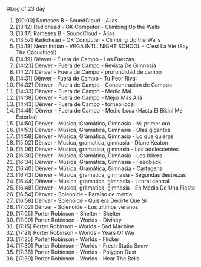 #Log of 23 day

1. [00:00] Rameses B - SoundCloud - Alias
1. [13:12] Radiohead - OK Computer - Climbing Up the Walls
1. [13:17] Rameses B - SoundCloud - Alias
1. [13:57] Radiohead - OK Computer - Climbing Up the Walls
1. [14:18] Neon Indian - VEGA INTL. NIGHT SCHOOL - C'est La Vie (Say The Casualties!)
1. [14:19] Dënver - Fuera de Campo - Las Fuerzas
1. [14:23] Dënver - Fuera de Campo - Revista De Gimnasia
1. [14:27] Dënver - Fuera de Campo - profundidad de campo
1. [14:31] Dënver - Fuera de Campo - Tu Peor Rival
1. [14:32] Dënver - Fuera de Campo - Concentración de Campos
1. [14:33] Dënver - Fuera de Campo - Medio Mal
1. [14:38] Dënver - Fuera de Campo - Mejor Más Allá
1. [14:43] Dënver - Fuera de Campo - torneo local
1. [14:48] Dënver - Fuera de Campo - Medio Loca (Hasta El Bikini Me Estorba)
1. [14:50] Dënver - Música, Gramática, Gimnasia - Mi primer oro
1. [14:53] Dënver - Música, Gramática, Gimnasia - Olas gigantes
1. [14:58] Dënver - Música, Gramática, Gimnasia - Lo que quieras
1. [15:02] Dënver - Musica, gramatica, gimnasia - Diane Keaton
1. [15:06] Dënver - Musica, gramatica, gimnasia - Los adolescentes
1. [16:30] Dënver - Música, Gramática, Gimnasia - Los bikers
1. [16:34] Dënver - Música, Gramática, Gimnasia - Feedback
1. [16:40] Dënver - Música, Gramática, Gimnasia - Cartagena
1. [16:43] Dënver - Musica, gramatica, gimnasia - Segundas destrezas
1. [16:44] Dënver - Musica, gramatica, gimnasia - Litoral central
1. [16:48] Dënver - Musica, gramatica, gimnasia - En Medio De Una Fiesta
1. [16:54] Dënver - Solenoide - Paraíso de menta
1. [16:58] Dënver - Solenoide - Quisiera Decirte Que Si
1. [17:02] Dënver - Solenoide - Los últimos veranos
1. [17:05] Porter Robinson - Shelter - Shelter
1. [17:09] Porter Robinson - Worlds - Divinity
1. [17:15] Porter Robinson - Worlds - Sad Machine
1. [17:21] Porter Robinson - Worlds - Years Of War
1. [17:25] Porter Robinson - Worlds - Flicker
1. [17:30] Porter Robinson - Worlds - Fresh Static Snow
1. [17:36] Porter Robinson - Worlds - Polygon Dust
1. [17:39] Porter Robinson - Worlds - Hear The Bells
